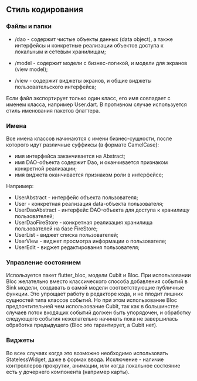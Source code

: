 <h2>Стиль кодирования</h2>

<h3>Файлы и папки</h3>

- /dao - содержит чистые объекты данных (data object), а также интерфейсы и конкретные реализации объектов доступа к локальным и сетевым хранилищам;

- /model - содержит модели с бизнес-логикой, и модели для экранов (view model);

- /view - содержит виджеты экранов, и общие виджеты пользовательского интерфейса;

Если файл экспортирует только один класс, его имя совпадает с именем класса, например User.dart. В противном случае используется стиль именования пакетов флаттера.

<h3>Имена</h3>

Все имена классов начинаются с имени бизнес-сущности, после которого идут различные суффиксы (в формате CamelCase):
- имя интерфейса заканчивается на Abstract;
- имя DAO-объекта содержит Dao, и оканчивается признаком конкретной реализации;
- имя виджета оканчивается признаком роли в интерфейсе;

Например:
- UserAbstract - интерфейс объекта пользователя;
- User - конкретная реализация data-объекта пользователя;
- UserDaoAbstract - интерфейс DAO-объекта для доступа к хранилищу пользователей;
- UserDaoFireStore - конкретная реализация хранилища пользователей на базе FireStore;
- UserList - виджет списка пользователей;
- UserView - виджет просмотра информации о пользователе;
- UserEdit - виджет редактирования пользователя;

<h3>Управление состоянием</h3>

Используется пакет flutter_bloc, модели Cubit и Bloc. При использовании Bloc желательно вместо классического способа добавления событий в Sink модели, создавать в самой модели соответствующие публичные функции. Это упрощает работу в редакторе кода, и не плодит лишних сущностей типа классов событий. Но при этом использование Bloc предпочтительней чем использование Cubit, так как в большинстве случаев поток входящих событий должен быть упорядочен, и обработку следующего события нежелательно начинать пока не завершилась обработка предыдущего (Bloc это гарантирует, а Cubit нет).

<h3>Виджеты</h3>

Во всех случаях когда это возможно необходимо использовать StatelessWidget, даже в формах ввода. Исключение - наличие контроллеров прокрутки, анимации, или когда локальное состояние есть у дочернего компонента (например карты).